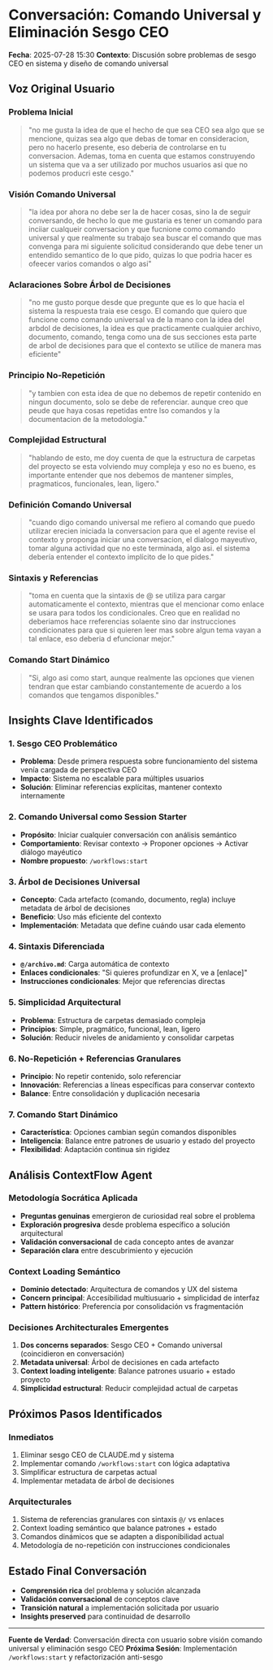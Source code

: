 # Conversación: Comando Universal y Eliminación Sesgo CEO
**Fecha**: 2025-07-28 15:30
**Contexto**: Discusión sobre problemas de sesgo CEO en sistema y diseño de comando universal

## Voz Original Usuario

### Problema Inicial
> "no me gusta la idea de que el hecho de que sea CEO sea algo que se mencione, quizas sea algo que debas de tomar en consideracion, pero no hacerlo presente, eso deberia de controlarse en tu conversacion. Ademas, toma en cuenta que estamos construyendo un sistema que va a ser utilizado por muchos usuarios asi que no podemos producri este cesgo."

### Visión Comando Universal
> "la idea por ahora no debe ser la de hacer cosas, sino la de seguir conversando, de hecho lo que me gustaria es tener un comando para inciiar cualqueir conversacion y que fucnione como comando universal y que realmente su trabajo sea buscar el comando que mas convenga para mi siguiente solicitud considerando que debe tener un entendido semantico de lo que pido, quizas lo que podria hacer es ofeecer varios comandos o algo asi"

### Aclaraciones Sobre Árbol de Decisiones
> "no me gusto porque desde que pregunte que es lo que hacia el sistema la respuesta traia ese cesgo. El comando que quiero que funcione como comando universal va de la mano con la idea del arbdol de decisiones, la idea es que practicamente cualquier archivo, documento, comando, tenga como una de sus secciones esta parte de arbol de decisiones para que el contexto se utilice de manera mas eficiente"

### Principio No-Repetición
> "y tambien con esta idea de que no debemos de repetir contenido en ningun documento, solo se debe de referenciar. aunque creo que peude que haya cosas repetidas entre lso comandos y la documentacion de la metodologia."

### Complejidad Estructural
> "hablando de esto, me doy cuenta de que la estructura de carpetas del proyecto se esta volviendo muy compleja y eso no es bueno, es importante entender que nos debemos de mantener simples, pragmaticos, funcionales, lean, ligero."

### Definición Comando Universal
> "cuando digo comando universal me refiero al comando que puedo utilizar erecien iniciada la conversacion para que el agente revise el contexto y proponga iniciar una conversacion, el dialogo mayeutivo, tomar alguna actividad que no este terminada, algo asi. el sistema debería entender el contexto implícito de lo que pides."

### Sintaxis y Referencias
> "toma en cuenta que la sintaxis de @ se utiliza para cargar automaticamente el contexto, mientras que el mencionar como enlace se usara para todos los condicionales. Creo que en realidad no deberiamos hace rreferencias solaente sino dar instrucciones condicionates para que si quieren leer mas sobre algun tema vayan a tal enlace, eso deberia d efuncionar mejor."

### Comando Start Dinámico
> "Si, algo asi como start, aunque realmente las opciones que vienen tendran que estar cambiando constantemente de acuerdo a los comandos que tengamos disponibles."

## Insights Clave Identificados

### 1. Sesgo CEO Problemático
- **Problema**: Desde primera respuesta sobre funcionamiento del sistema venía cargada de perspectiva CEO
- **Impacto**: Sistema no escalable para múltiples usuarios
- **Solución**: Eliminar referencias explícitas, mantener contexto internamente

### 2. Comando Universal como Session Starter
- **Propósito**: Iniciar cualquier conversación con análisis semántico
- **Comportamiento**: Revisar contexto → Proponer opciones → Activar diálogo mayéutico
- **Nombre propuesto**: `/workflows:start`

### 3. Árbol de Decisiones Universal
- **Concepto**: Cada artefacto (comando, documento, regla) incluye metadata de árbol de decisiones
- **Beneficio**: Uso más eficiente del contexto
- **Implementación**: Metadata que define cuándo usar cada elemento

### 4. Sintaxis Diferenciada
- **`@/archivo.md`**: Carga automática de contexto
- **Enlaces condicionales**: "Si quieres profundizar en X, ve a [enlace]"
- **Instrucciones condicionales**: Mejor que referencias directas

### 5. Simplicidad Arquitectural
- **Problema**: Estructura de carpetas demasiado compleja
- **Principios**: Simple, pragmático, funcional, lean, ligero
- **Solución**: Reducir niveles de anidamiento y consolidar carpetas

### 6. No-Repetición + Referencias Granulares
- **Principio**: No repetir contenido, solo referenciar
- **Innovación**: Referencias a líneas específicas para conservar contexto
- **Balance**: Entre consolidación y duplicación necesaria

### 7. Comando Start Dinámico
- **Característica**: Opciones cambian según comandos disponibles
- **Inteligencia**: Balance entre patrones de usuario y estado del proyecto
- **Flexibilidad**: Adaptación continua sin rigidez

## Análisis ContextFlow Agent

### Metodología Socrática Aplicada
- **Preguntas genuinas** emergieron de curiosidad real sobre el problema
- **Exploración progresiva** desde problema específico a solución arquitectural
- **Validación conversacional** de cada concepto antes de avanzar
- **Separación clara** entre descubrimiento y ejecución

### Context Loading Semántico
- **Dominio detectado**: Arquitectura de comandos y UX del sistema
- **Concern principal**: Accesibilidad multiusuario + simplicidad de interfaz
- **Pattern histórico**: Preferencia por consolidación vs fragmentación

### Decisiones Architecturales Emergentes
1. **Dos concerns separados**: Sesgo CEO + Comando universal (coincidieron en conversación)
2. **Metadata universal**: Árbol de decisiones en cada artefacto
3. **Context loading inteligente**: Balance patrones usuario + estado proyecto
4. **Simplicidad estructural**: Reducir complejidad actual de carpetas

## Próximos Pasos Identificados

### Inmediatos
1. Eliminar sesgo CEO de CLAUDE.md y sistema
2. Implementar comando `/workflows:start` con lógica adaptativa
3. Simplificar estructura de carpetas actual
4. Implementar metadata de árbol de decisiones

### Arquitecturales
1. Sistema de referencias granulares con sintaxis `@/` vs enlaces
2. Context loading semántico que balance patrones + estado
3. Comandos dinámicos que se adapten a disponibilidad actual
4. Metodología de no-repetición con instrucciones condicionales

## Estado Final Conversación
- **Comprensión rica** del problema y solución alcanzada
- **Validación conversacional** de conceptos clave
- **Transición natural** a implementación solicitada por usuario
- **Insights preserved** para continuidad de desarrollo

---
**Fuente de Verdad**: Conversación directa con usuario sobre visión comando universal y eliminación sesgo CEO
**Próxima Sesión**: Implementación `/workflows:start` y refactorización anti-sesgo